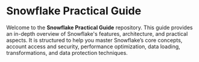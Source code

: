 # Snowflake Practical Guide

Welcome to the **Snowflake Practical Guide** repository. This guide provides an in-depth overview of Snowflake's features, architecture, and practical aspects. It is structured to help you master Snowflake’s core concepts, account access and security, performance optimization, data loading, transformations, and data protection techniques.
